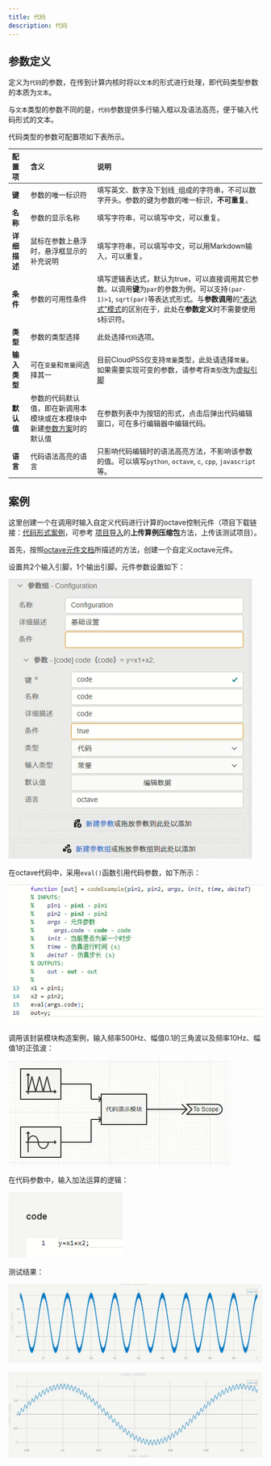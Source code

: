```yaml
---
title: 代码
description: 代码
---
```


## 参数定义

定义为```代码```的参数，在传到计算内核时将以```文本```的形式进行处理，即代码类型参数的本质为```文本```。

与```文本```类型的参数不同的是，```代码```参数提供多行输入框以及语法高亮，便于输入代码形式的文本。

代码类型的参数可配置项如下表所示。

| 配置项 | 含义 | 说明 |
| :--- | :--- | :--- | 
| **键** | 参数的唯一标识符 | 填写英文、数字及下划线```_```组成的字符串，不可以数字开头。参数的键为参数的唯一标识，**不可重复**。 | 
| **名称** | 参数的显示名称 | 填写字符串，可以填写中文，可以重复。 | 
| **详细描述** | 鼠标在参数上悬浮时，悬浮框显示的补充说明 | 填写字符串，可以填写中文，可以用Markdown输入，可以重复。 |
| **条件** | 参数的可用性条件 | 填写逻辑表达式，默认为true，可以直接调用其它参数。以调用**键**为```par```的参数为例，可以支持``` (par-1)>1 ```, ```sqrt(par)```等表达式形式。与**参数调用**的[“表达式”模式](../../../10-params-variables-pins/index.md#表达式模式)的区别在于，此处在**参数定义**时不需要使用```$```标识符。 |
| **类型** | 参数的类型选择 | 此处选择```代码```选项。 |
| **输入类型** | 可在```变量```和```常量```间选择其一 | 目前CloudPSS仅支持```常量```类型，此处请选择```常量```。如果需要实现可变的参数，请参考将```类型```改为[虚拟引脚](../90-virtual-pin/index.md) |
| **默认值** | 参数的代码默认值，即在新调用本模块或在本模块中新建[参数方案](../../../30-param-config/index.md)时的默认值 | 在参数列表中为按钮的形式，点击后弹出代码编辑窗口，可在多行编辑器中编辑代码。 |
| **语言** | 代码语法高亮的语言 | 只影响代码编辑时的语法高亮方法，不影响该参数的值。可以填写```python```, ```octave```, ```c```, ```cpp```, ```javascript```等。 |

## 案例

这里创建一个在调用时输入自定义代码进行计算的octave控制元件（项目下载链接：[代码形式案例](./model-code-example.zip)，可参考 [项目导入](../../../../../../50-user-center/30-cloudpss-apps/10-simstudio-cloud-space/index.md#项目管理)的**上传算例压缩包**方法，上传该测试项目）。

首先，按照[octave元件文档](../../../../../../20-emtlab/50-emts/50-user-defined/10-octave-control/index.md)所描述的方法，创建一个自定义octave元件。

设置共2个输入引脚，1个输出引脚。元件参数设置如下：

![参数设置示意](image.png)

在octave代码中，采用```eval()```函数引用代码参数，如下所示：

![octave代码](image-1.png)

调用该封装模块构造案例，输入频率500Hz、幅值0.1的三角波以及频率10Hz、幅值1的正弦波：

![测试案例](image-2.png)

在代码参数中，输入加法运算的逻辑：

![代码参数](image-3.png)

测试结果：

![测试结果](image-4.png)

![测试结果放大](image-5.png)

